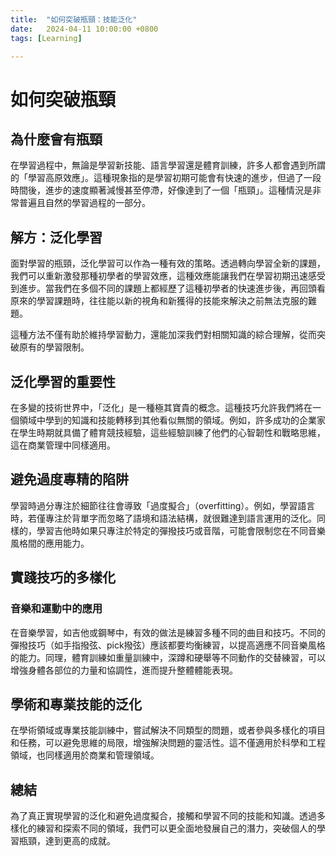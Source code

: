 ```yaml
---
title:  "如何突破瓶頸：技能泛化"
date:   2024-04-11 10:00:00 +0800
tags: [Learning]

---
```


# 如何突破瓶頸

## 為什麼會有瓶頸
在學習過程中，無論是學習新技能、語言學習還是體育訓練，許多人都會遇到所謂的「學習高原效應」。這種現象指的是學習初期可能會有快速的進步，但過了一段時間後，進步的速度顯著減慢甚至停滯，好像達到了一個「瓶頸」。這種情況是非常普遍且自然的學習過程的一部分。

## 解方：泛化學習
面對學習的瓶頸，泛化學習可以作為一種有效的策略。透過轉向學習全新的課題，我們可以重新激發那種初學者的學習效應，這種效應能讓我們在學習初期迅速感受到進步。當我們在多個不同的課題上都經歷了這種初學者的快速進步後，再回頭看原來的學習課題時，往往能以新的視角和新獲得的技能來解決之前無法克服的難題。

這種方法不僅有助於維持學習動力，還能加深我們對相關知識的綜合理解，從而突破原有的學習限制。

## 泛化學習的重要性
在多變的技術世界中，「泛化」是一種極其寶貴的概念。這種技巧允許我們將在一個領域中學到的知識和技能轉移到其他看似無關的領域。例如，許多成功的企業家在學生時期就具備了體育競技經驗，這些經驗訓練了他們的心智韌性和戰略思維，這在商業管理中同樣適用。

## 避免過度專精的陷阱
學習時過分專注於細節往往會導致「過度擬合」（overfitting）。例如，學習語言時，若僅專注於背單字而忽略了語境和語法結構，就很難達到語言運用的泛化。同樣的，學習吉他時如果只專注於特定的彈撥技巧或音階，可能會限制您在不同音樂風格間的應用能力。


## 實踐技巧的多樣化

### 音樂和運動中的應用
在音樂學習，如吉他或鋼琴中，有效的做法是練習多種不同的曲目和技巧。不同的彈撥技巧（如手指撥弦、pick撥弦）應該都要均衡練習，以提高適應不同音樂風格的能力。同理，體育訓練如重量訓練中，深蹲和硬舉等不同動作的交替練習，可以增強身體各部位的力量和協調性，進而提升整體體能表現。

## 學術和專業技能的泛化
在學術領域或專業技能訓練中，嘗試解決不同類型的問題，或者參與多樣化的項目和任務，可以避免思維的局限，增強解決問題的靈活性。這不僅適用於科學和工程領域，也同樣適用於商業和管理領域。

## 總結
為了真正實現學習的泛化和避免過度擬合，接觸和學習不同的技能和知識。透過多樣化的練習和探索不同的領域，我們可以更全面地發展自己的潛力，突破個人的學習瓶頸，達到更高的成就。